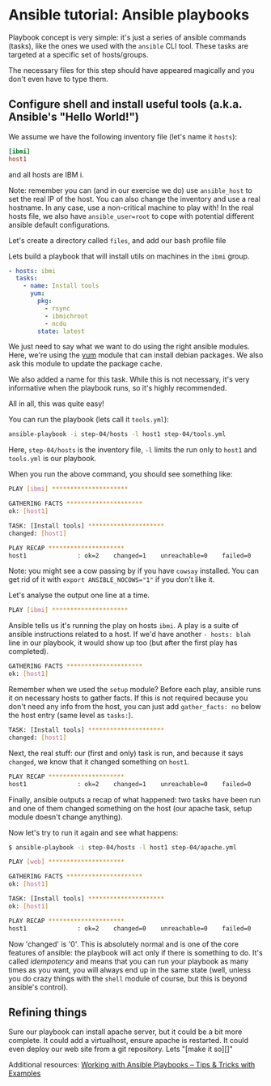 # Ansible tutorial: Ansible playbooks

Playbook concept is very simple: it's just a series of ansible commands
(tasks), like the ones we used with the `ansible` CLI tool. These tasks are
targeted at a specific set of hosts/groups.

The necessary files for this step should have appeared magically and you don't
even have to type them.

## Configure shell and install useful tools (a.k.a. Ansible's "Hello World!")

We assume we have the following inventory file (let's name it `hosts`):

```ini
[ibmi]
host1
```

and all hosts are IBM i.

Note: remember you can (and in our exercise we do) use `ansible_host` to set
the real IP of the host. You can also change the inventory and use a real
hostname. In any case, use a non-critical machine to play with! In the real
hosts file, we also have `ansible_user=root` to cope with potential different
ansible default configurations.

Let's create a directory called `files`, and add our bash profile file

Lets build a playbook that will install utils on machines in the `ibmi` group.

```yaml
- hosts: ibmi
  tasks:
    - name: Install tools
      yum:
        pkg:
          - rsync
          - ibmichroot
          - ncdu
        state: latest
```

We just need to say what we want to do using the right ansible modules. Here,
we're using the [yum](http://docs.ansible.com/yum_module.html) module that can
install debian packages. We also ask this module to update the package cache.

We also added a name for this task. While this is not necessary, it's very
informative when the playbook runs, so it's highly recommended.

All in all, this was quite easy!

You can run the playbook (lets call it `tools.yml`):

```bash
ansible-playbook -i step-04/hosts -l host1 step-04/tools.yml
```

Here, `step-04/hosts` is the inventory file, `-l` limits the run only to
`host1` and `tools.yml` is our playbook.

When you run the above command, you should see something like:

```bash
PLAY [ibmi] *********************

GATHERING FACTS *********************
ok: [host1]

TASK: [Install tools] *********************
changed: [host1]

PLAY RECAP *********************
host1              : ok=2    changed=1    unreachable=0    failed=0
```

Note: you might see a cow passing by if you have `cowsay` installed. You can
get rid of it with `export ANSIBLE_NOCOWS="1"` if you don't like it.

Let's analyse the output one line at a time.

```bash
PLAY [ibmi] *********************
```

Ansible tells us it's running the play on hosts `ibmi`. A play is a suite of
ansible instructions related to a host. If we'd have another `- hosts: blah`
line in our playbook, it would show up too (but after the first play has
completed).

```bash
GATHERING FACTS *********************
ok: [host1]
```

Remember when we used the `setup` module? Before each play, ansible runs it on
necessary hosts to gather facts. If this is not required because you don't need
any info from the host, you can just add `gather_facts: no` below the host
entry (same level as `tasks:`).

```bash
TASK: [Install tools] *********************
changed: [host1]
```

Next, the real stuff: our (first and only) task is run, and because it says
`changed`, we know that it changed something on `host1`.

```bash
PLAY RECAP *********************
host1              : ok=2    changed=1    unreachable=0    failed=0
```

Finally, ansible outputs a recap of what happened: two tasks have been run and
one of them changed something on the host (our apache task, setup module
doesn't change anything).

Now let's try to run it again and see what happens:

```bash
$ ansible-playbook -i step-04/hosts -l host1 step-04/apache.yml

PLAY [web] *********************

GATHERING FACTS *********************
ok: [host1]

TASK: [Install tools] *********************
ok: [host1]

PLAY RECAP *********************
host1              : ok=2    changed=0    unreachable=0    failed=0
```

Now 'changed' is '0'. This is absolutely normal and is one of the core features
of ansible: the playbook will act only if there is something to do. It's called
_idempotency_ and means that you can run your playbook as many times as you
want, you will always end up in the same state (well, unless you do crazy
things with the `shell` module of course, but this is beyond ansible's
control).

## Refining things

Sure our playbook can install apache server, but it could be a bit more
complete. It could add a virtualhost, ensure apache is restarted. It could
even deploy our web site from a git repository. Lets "[make it so][]"

<!-- Head to next step in
[step-05](https://github.com/ludovic-gasc/ansible-tuto-ibmi/tree/master/step-05). -->

Additional resources:
[Working with Ansible Playbooks – Tips & Tricks with Examples](https://spacelift.io/blog/ansible-playbooks)
